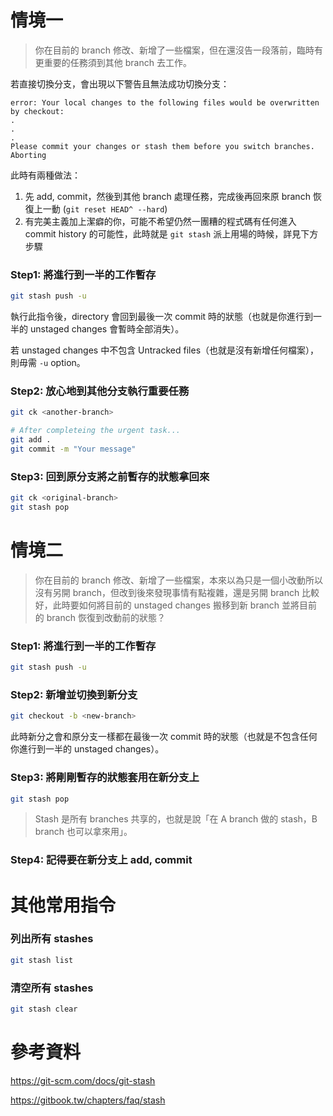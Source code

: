 # 情境一

> 你在目前的 branch 修改、新增了一些檔案，但在還沒告一段落前，臨時有更重要的任務須到其他 branch 去工作。

若直接切換分支，會出現以下警告且無法成功切換分支：

```plaintext
error: Your local changes to the following files would be overwritten by checkout:
.
.
.
Please commit your changes or stash them before you switch branches.
Aborting
```

此時有兩種做法：

1. 先 add, commit，然後到其他 branch 處理任務，完成後再回來原 branch 恢復上一動 (`git reset HEAD^ --hard`)
2. 有完美主義加上潔癖的你，可能不希望仍然一團糟的程式碼有任何進入 commit history 的可能性，此時就是 `git stash` 派上用場的時候，詳見下方步驟

### Step1: 將進行到一半的工作暫存

```bash
git stash push -u
```

執行此指令後，directory 會回到最後一次 commit 時的狀態（也就是你進行到一半的 unstaged changes 會暫時全部消失）。

若 unstaged changes 中不包含 Untracked files（也就是沒有新增任何檔案），則毋需 `-u` option。

### Step2: 放心地到其他分支執行重要任務

```bash
git ck <another-branch>

# After completeing the urgent task...
git add .
git commit -m "Your message"
```

### Step3: 回到原分支將之前暫存的狀態拿回來

```bash
git ck <original-branch>
git stash pop
```

# 情境二

> 你在目前的 branch 修改、新增了一些檔案，本來以為只是一個小改動所以沒有另開 branch，但改到後來發現事情有點複雜，還是另開 branch 比較好，此時要如何將目前的 unstaged changes 搬移到新 branch 並將目前的 branch 恢復到改動前的狀態？

### Step1: 將進行到一半的工作暫存

```bash
git stash push -u
```

### Step2: 新增並切換到新分支

```bash
git checkout -b <new-branch>
```

此時新分之會和原分支一樣都在最後一次 commit 時的狀態（也就是不包含任何你進行到一半的 unstaged changes）。

### Step3: 將剛剛暫存的狀態套用在新分支上

```bash
git stash pop
```

> Stash 是所有 branches 共享的，也就是說「在 A branch 做的 stash，B branch 也可以拿來用」。

### Step4: 記得要在新分支上 add, commit

# 其他常用指令

### 列出所有 stashes

```bash
git stash list
```

### 清空所有 stashes

```bash
git stash clear
```

# 參考資料

<https://git-scm.com/docs/git-stash>

<https://gitbook.tw/chapters/faq/stash>
